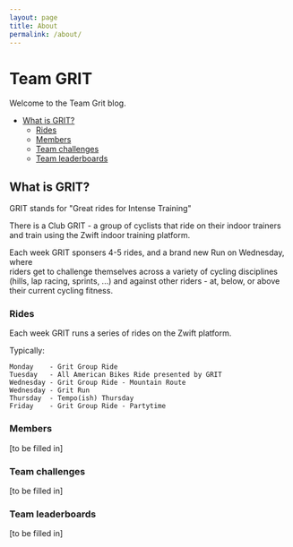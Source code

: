 ```yaml
---
layout: page
title: About
permalink: /about/
---
```


# Team GRIT

Welcome to the Team Grit blog.

<!-- TocDown Begin -->
  * [What is GRIT?](#what-is-grit)
    * [Rides](#rides)
    * [Members](#members)
    * [Team challenges](#team-challenges)
    * [Team leaderboards](#team-leaderboards)
<!-- TocDown End -->

## What is GRIT?

GRIT stands for "Great rides for Intense Training"

There is a Club GRIT - a group of cyclists that ride on their
indoor trainers and train using the Zwift indoor training platform.

Each week GRIT sponsers 4-5 rides, and a brand new Run on Wednesday, where  
riders get to challenge themselves across a variety of cycling disciplines  
(hills, lap racing, sprints, ...) and against other riders - at, below, or above  
their current cycling fitness.  

### Rides

Each week GRIT runs a series of rides on the Zwift platform.

Typically:

````
Monday    - Grit Group Ride  
Tuesday   - All American Bikes Ride presented by GRIT  
Wednesday - Grit Group Ride - Mountain Route  
Wednesday - Grit Run
Thursday  - Tempo(ish) Thursday  
Friday    - Grit Group Ride - Partytime  
````

### Members

 [to be filled in]

### Team challenges

 [to be filled in]

### Team leaderboards

 [to be filled in]




